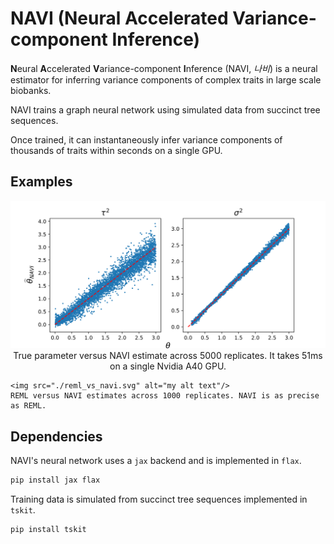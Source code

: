 # NAVI (Neural Accelerated Variance-component Inference)

**N**eural **A**ccelerated **V**ariance-component **I**nference (NAVI, _나비_) is a neural estimator for inferring variance components of complex traits in large scale biobanks.

NAVI trains a graph neural network using simulated data from succinct tree sequences.

Once trained, it can instantaneously infer variance components of thousands of traits within seconds on a single GPU.

## Examples
<p align="center">
	<img src="./navi.svg" alt="my alt text"/>
	True parameter versus NAVI estimate across 5000 replicates. It takes 51ms on a single Nvidia A40 GPU.

	<img src="./reml_vs_navi.svg" alt="my alt text"/>
	REML versus NAVI estimates across 1000 replicates. NAVI is as precise as REML.
</p>


## Dependencies

NAVI's neural network uses a `jax` backend and is implemented in `flax`.
```bash
pip install jax flax
```

Training data is simulated from succinct tree sequences implemented in `tskit`.
```bash
pip install tskit
```
